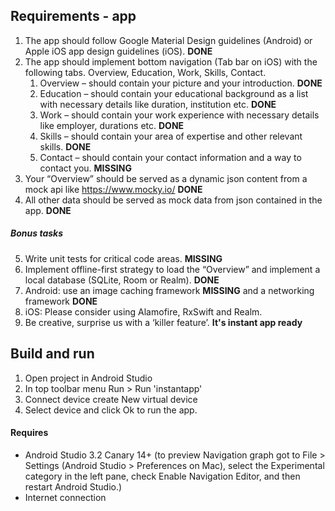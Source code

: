 ## Requirements - app
1. The app should follow Google Material Design guidelines (Android) or Apple iOS app design guidelines (iOS). **DONE**
2. The app should implement bottom navigation (Tab bar on iOS) with the following tabs. Overview, Education, Work, Skills, Contact.
    1. Overview – should contain your picture and your introduction.  **DONE**
    1. Education – should contain your educational background as a list with necessary details like duration, institution etc.  **DONE**
    1. Work – should contain your work experience with necessary details like employer, durations etc.  **DONE**
    1. Skills – should contain your area of expertise and other relevant skills.  **DONE**
    1. Contact – should contain your contact information and a way to contact you. **MISSING**
3. Your “Overview” should be served as a dynamic json content from a mock api like
https://www.mocky.io/  **DONE**
4. All other data should be served as mock data from json contained in the app.  **DONE**
##### Bonus tasks
5. Write unit tests for critical code areas. **MISSING**
6. Implement offline-first strategy to load the “Overview” and implement a local
database (SQLite, Room or Realm).  **DONE**
7. Android: use an image caching framework **MISSING** and a networking framework **DONE**
8. iOS: Please consider using Alamofire, RxSwift and Realm.
9. Be creative, surprise us with a ‘killer feature’. **It's instant app ready**

## Build and run
1. Open project in Android Studio 
1. In top toolbar menu Run > Run 'instantapp'
1. Connect device create New virtual device
1. Select device and click Ok to run the app.

#### Requires
- Android Studio 3.2 Canary 14+ (to preview Navigation graph got to File > Settings (Android Studio > Preferences on Mac), select the Experimental category in the left pane, check Enable Navigation Editor, and then restart Android Studio.)
- Internet connection
